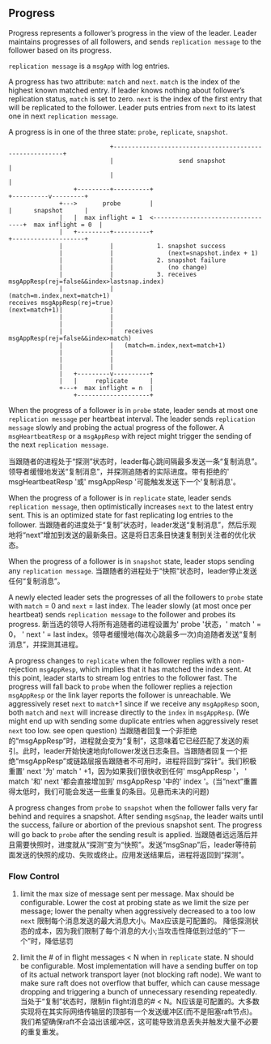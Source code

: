 ## Progress

Progress represents a follower’s progress in the view of the leader. Leader maintains progresses of all followers, and sends `replication message` to the follower based on its progress. 

`replication message` is a `msgApp` with log entries.

A progress has two attribute: `match` and `next`. `match` is the index of the highest known matched entry. If leader knows nothing about follower’s replication status, `match` is set to zero. `next` is the index of the first entry that will be replicated to the follower. Leader puts entries from `next` to its latest one in next `replication message`.

A progress is in one of the three state: `probe`, `replicate`, `snapshot`. 

```
                            +--------------------------------------------------------+          
                            |                  send snapshot                         |          
                            |                                                        |          
                  +---------+----------+                                  +----------v---------+
              +--->       probe        |                                  |      snapshot      |
              |   |  max inflight = 1  <----------------------------------+  max inflight = 0  |
              |   +---------+----------+                                  +--------------------+
              |             |            1. snapshot success                                    
              |             |               (next=snapshot.index + 1)                           
              |             |            2. snapshot failure                                    
              |             |               (no change)                                         
              |             |            3. receives msgAppResp(rej=false&&index>lastsnap.index)
              |             |               (match=m.index,next=match+1)                        
receives msgAppResp(rej=true)                                                                   
(next=match+1)|             |                                                                   
              |             |                                                                   
              |             |                                                                   
              |             |   receives msgAppResp(rej=false&&index>match)                     
              |             |   (match=m.index,next=match+1)                                    
              |             |                                                                   
              |             |                                                                   
              |             |                                                                   
              |   +---------v----------+                                                        
              |   |     replicate      |                                                        
              +---+  max inflight = n  |                                                        
                  +--------------------+                                                        
```

When the progress of a follower is in `probe` state, leader sends at most one `replication message` per heartbeat interval. The leader sends `replication message` slowly and probing the actual progress of the follower. A `msgHeartbeatResp` or a `msgAppResp` with reject might trigger the sending of the next `replication message`.

当跟随者的进程处于“探测”状态时，leader每心跳间隔最多发送一条“复制消息”。领导者缓慢地发送“复制消息”，并探测追随者的实际进度。带有拒绝的' msgHeartbeatResp '或' msgAppResp '可能触发发送下一个'复制消息'。

When the progress of a follower is in `replicate` state, leader sends `replication message`, then optimistically increases `next` to the latest entry sent. This is an optimized state for fast replicating log entries to the follower.
当跟随者的进度处于“复制”状态时，leader发送“复制消息”，然后乐观地将“next”增加到发送的最新条目。这是将日志条目快速复制到关注者的优化状态。

When the progress of a follower is in `snapshot` state, leader stops sending any `replication message`.
当跟随者的进程处于“快照”状态时，leader停止发送任何“复制消息”。

A newly elected leader sets the progresses of all the followers to `probe` state with `match` = 0 and `next` = last index. The leader slowly (at most once per heartbeat) sends `replication message` to the follower and probes its progress.
新当选的领导人将所有追随者的进程设置为' probe '状态，' match ' = 0， ' next ' = last index。领导者缓慢地(每次心跳最多一次)向追随者发送“复制消息”，并探测其进程。

A progress changes to `replicate` when the follower replies with a non-rejection `msgAppResp`, which implies that it has matched the index sent. At this point, leader starts to stream log entries to the follower fast. The progress will fall back to `probe` when the follower replies a rejection `msgAppResp` or the link layer reports the follower is unreachable. We aggressively reset `next` to `match`+1 since if we receive any `msgAppResp` soon, both `match` and `next` will increase directly to the `index` in `msgAppResp`. (We might end up with sending some duplicate entries when aggressively reset `next` too low.  see open question)
当跟随者回复一个非拒绝的“msgAppResp”时，进程就会变为“复制”，这意味着它已经匹配了发送的索引。此时，leader开始快速地向follower发送日志条目。当跟随者回复一个拒绝“msgAppResp”或链路层报告跟随者不可用时，进程将回到“探针”。我们积极重置' next '为' match ' +1，因为如果我们很快收到任何' msgAppResp '， ' match '和' next '都会直接增加到' msgAppResp '中的' index '。(当“next”重置得太低时，我们可能会发送一些重复的条目。见悬而未决的问题)

A progress changes from `probe` to `snapshot` when the follower falls very far behind and requires a snapshot. After sending `msgSnap`, the leader waits until the success, failure or abortion of the previous snapshot sent. The progress will go back to `probe` after the sending result is applied.
当跟随者远远落后并且需要快照时，进度就从“探测”变为“快照”。发送“msgSnap”后，leader等待前面发送的快照的成功、失败或终止。应用发送结果后，进程将返回到“探测”。

### Flow Control

1. limit the max size of message sent per message. Max should be configurable.
Lower the cost at probing state as we limit the size per message; lower the penalty when aggressively decreased to a too low `next`
限制每个消息发送的最大消息大小。Max应该是可配置的。
降低探测状态的成本，因为我们限制了每个消息的大小;当攻击性降低到过低的“下一个”时，降低惩罚

2. limit the # of in flight messages < N when in `replicate` state. N should be configurable. Most implementation will have a sending buffer on top of its actual network transport layer (not blocking raft node). We want to make sure raft does not overflow that buffer, which can cause message dropping and triggering a bunch of unnecessary resending repeatedly.
当处于“复制”状态时，限制in flight消息的# < N。N应该是可配置的。大多数实现将在其实际网络传输层的顶部有一个发送缓冲区(而不是阻塞raft节点)。我们希望确保raft不会溢出该缓冲区，这可能导致消息丢失并触发大量不必要的重复重发。 
